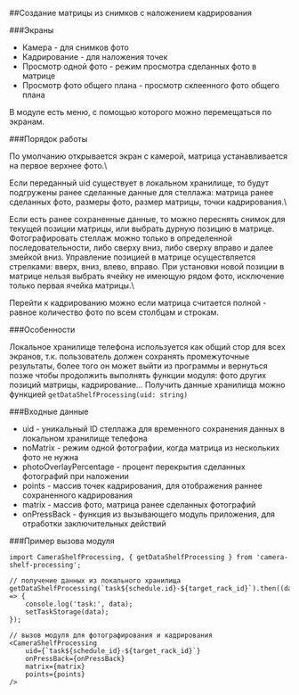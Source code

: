 ##Создание матрицы из снимков с наложением кадрирования

###Экраны

- Камера - для снимков фото
- Кадрирование - для наложения точек
- Просмотр одной фото - режим просмотра сделанных фото в матрице
- Просмотр фото общего плана - просмотр склеенного фото общего плана

В модуле есть меню, с помощью которого можно перемещаться по экранам.

###Порядок работы

По умолчанию открывается экран с камерой, матрица устанавливается на первое верхнее фото.\

Если переданный uid существует в локальном хранилище, то будут подгружены ранее сделанные данные для стеллажа: матрица ранее сделанных фото, размеры фото, размер матрицы, точки кадрирования.\

Если есть ранее сохраненные данные, то можно переснять снимок для текущей позиции матрицы, или выбрать дурную позицию в матрице.
Фотографировать стеллаж можно только в определенной последовательности, либо сверху вниз, либо сверху вправо и далее змейкой вниз.
Управление позицией в матрице осуществляется стрелками: вверх, вниз, влево, вправо. 
При установки новой позиции в матрице нельзя выбрать ячейку не имеющую рядом фото, исключение только первая ячейка матрицы.\

Перейти к кадрированию можно если матрица считается полной - равное количество фото по всем столбцам и строкам.

###Особенности

Локальное хранилище телефона используется как общий стор для всех экранов, т.к. пользователь должен сохранять промежуточные результаты, более того он может выйти из программы и вернуться позже чтобы продолжить выполнять функции модуля: фото других позиций матрицы, кадрирование...
Получить данные хранилища можно функцией `getDataShelfProcessing(uid: string)`  

###Входные данные

+ uid - уникальный ID стеллажа для временного сохранения данных в локальном хранилище телефона
+ noMatrix - режим одной фотографии, когда матрица из нескольких фото не нужна
+ photoOverlayPercentage - процент перекрытия сделанных фотографий при наложении
+ points - массив точек кадрирования, для отображения раннее сохраненного кадрирования
+ matrix - массив фото, матрица ранее сделанных фотографий
+ onPressBack - функция из вызывающего модуль приложения, для отработки заключительных действий

###Пример вызова модуля

```
import CameraShelfProcessing, { getDataShelfProcessing } from 'camera-shelf-processing';

// получение данных из локального хранилища
getDataShelfProcessing(`task${schedule.id}-${target_rack_id}`).then((data) => {
    console.log('task:', data);
    setTaskStorage(data);
});

// вызов модуля для фотографирования и кадрирования
<CameraShelfProcessing
    uid={`task${schedule_id}-${target_rack_id}`}
    onPressBack={onPressBack}
    matrix={matrix}
    points={points}
/>
```
